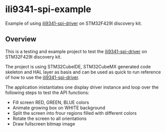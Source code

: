 # ili9341-spi-example

Example of using [ili9341-spi-driver](...) on STM32F429I
discovery kit.

## Overview

This is a testing and example project to test the [ili9341-spi-driver]()
on STM32F429I discovery kit.

The project is using STM32CubeIDE, STM32CubeMX generated code skeleton and HAL layer as basis and can be used as quick to run
reference of how to use the [ili9341-spi-driver](...).

The application inistantiates one display driver instance and loop over the following steps to test the API functions:

* Fill screen RED, GREEN, BLUE colors
* Animate growing box on WHITE background
* Split the screen into frour regions filled with different colors
* Rotate the screen to all orientations
* Draw fullscreen bitmap image

